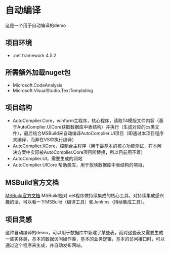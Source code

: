 # 自动编译
这是一个用于自动编译的demo

## 项目环境
* .net framework 4.5.2

## 所需额外加载nuget包
* Microsoft.CodeAnalysis 
* Microsoft.VisualStudio.TextTemplating

## 项目结构
* AutoComplier.Core，winform主程序，核心程序，读取T4模版文件内容（基于AutoComplier.UICore获取数据库中表结构）并执行（生成对应的cs类文件），最后结合MSBuild来自动编译AutoComplier.UI项目（即通过本项目程序来编译，而非在VS中执行编译）
* AutoComplier.XCore，控制台主程序（用于最基本的核心功能测试，在本解决方案中实际被AutoComplier.Core项目所替换，所以目前用不着）
* AutoComplier.UI，需要生成的网站
* AutoComplier.UICore 帮助类库，用于放映数据库中表结构的项目，

## MSBuild官方文档
[MSBuild官方文档](https://msdn.microsoft.com/zh-cn/library/0k6kkbsd.aspx)
MSBuild是对.net程序做持续集成的核心工具，对持续集成感兴趣的话，可以看一下MSBuild（编译工具）和Jenkins（持续集成工具）。

## 项目灵感
这种自动编译的demo，可以用于数据库中新建了某些表，而对这些表又需要生成一些实体类，基本的数据访问操作类，基本的业务逻辑，基本的访问接口时，可以通过这个程序来生成，并自动发布网站。
